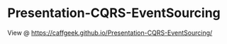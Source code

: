 # Presentation-CQRS-EventSourcing

View @ https://caffgeek.github.io/Presentation-CQRS-EventSourcing/
